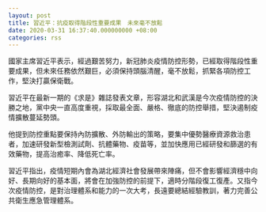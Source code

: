 ```yaml
---
layout: post
title: 習近平：抗疫取得階段性重要成果　未來毫不放鬆
date: 2020-03-31 16:37:40.000000000 +08:00
categories: rss
---
```


國家主席習近平表示，經過艱苦努力，新冠肺炎疫情防控形勢，已經取得階段性重要成果，但未來任務依然艱巨，必須保持頭腦清醒，毫不放鬆，抓緊各項防控工作，堅決打贏保衛戰。

習近平在最新一期的《求是》雜誌發表文章，形容湖北和武漢是今次疫情防控的決勝之地，黨中央一直高度重視，採取最全面、嚴格、徹底的防控舉措，堅決遏制疫情擴散蔓延勢頭。

他提到防控重點要保持內防擴散、外防輸出的策略，要集中優勢醫療資源救治患者，加速研發新型檢測試劑、抗體藥物、疫苗等，並加快應用已經研發和篩選的有效藥物，提高治癒率、降低死亡率。

習近平指出，疫情短期內會為湖北經濟社會發展帶來陣痛，但不會影響經濟穩中向好、長期向好的基本面，將會在加強防控的前提下，適時分階段復工復產。又指今次疫情防控，是對治理體系和能力的一次大考，長遠要總結經驗教訓，著力完善公共衛生應急管理體系。
